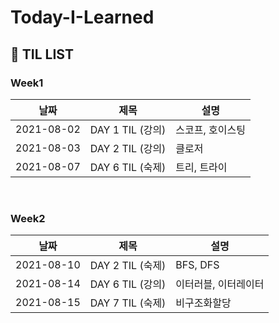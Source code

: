 # Today-I-Learned

## 📌 TIL LIST
### Week1
|날짜|제목|설명|
|---|---|---|
|2021-08-02|DAY 1 TIL (강의)|스코프, 호이스팅|
|2021-08-03|DAY 2 TIL (강의)|클로저|
|2021-08-07|DAY 6 TIL (숙제)|트리, 트라이|
<br/>

### Week2
|날짜|제목|설명|
|---|---|---|
|2021-08-10|DAY 2 TIL (숙제)|BFS, DFS|
|2021-08-14|DAY 6 TIL (강의)|이터러블, 이터레이터|
|2021-08-15|DAY 7 TIL (숙제)|비구조화할당|
<br/>
